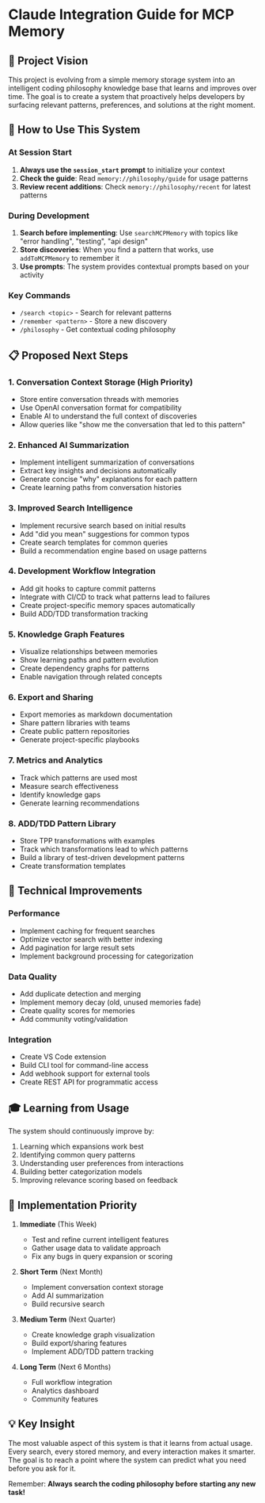 # Claude Integration Guide for MCP Memory

## 🎯 Project Vision

This project is evolving from a simple memory storage system into an intelligent coding philosophy knowledge base that learns and improves over time. The goal is to create a system that proactively helps developers by surfacing relevant patterns, preferences, and solutions at the right moment.

## 🚀 How to Use This System

### At Session Start
1. **Always use the `session_start` prompt** to initialize your context
2. **Check the guide**: Read `memory://philosophy/guide` for usage patterns
3. **Review recent additions**: Check `memory://philosophy/recent` for latest patterns

### During Development
1. **Search before implementing**: Use `searchMCPMemory` with topics like "error handling", "testing", "api design"
2. **Store discoveries**: When you find a pattern that works, use `addToMCPMemory` to remember it
3. **Use prompts**: The system provides contextual prompts based on your activity

### Key Commands
- `/search <topic>` - Search for relevant patterns
- `/remember <pattern>` - Store a new discovery
- `/philosophy` - Get contextual coding philosophy

## 📋 Proposed Next Steps

### 1. **Conversation Context Storage** (High Priority)
- Store entire conversation threads with memories
- Use OpenAI conversation format for compatibility
- Enable AI to understand the full context of discoveries
- Allow queries like "show me the conversation that led to this pattern"

### 2. **Enhanced AI Summarization**
- Implement intelligent summarization of conversations
- Extract key insights and decisions automatically
- Generate concise "why" explanations for each pattern
- Create learning paths from conversation histories

### 3. **Improved Search Intelligence**
- Implement recursive search based on initial results
- Add "did you mean" suggestions for common typos
- Create search templates for common queries
- Build a recommendation engine based on usage patterns

### 4. **Development Workflow Integration**
- Add git hooks to capture commit patterns
- Integrate with CI/CD to track what patterns lead to failures
- Create project-specific memory spaces automatically
- Build ADD/TDD transformation tracking

### 5. **Knowledge Graph Features**
- Visualize relationships between memories
- Show learning paths and pattern evolution
- Create dependency graphs for patterns
- Enable navigation through related concepts

### 6. **Export and Sharing**
- Export memories as markdown documentation
- Share pattern libraries with teams
- Create public pattern repositories
- Generate project-specific playbooks

### 7. **Metrics and Analytics**
- Track which patterns are used most
- Measure search effectiveness
- Identify knowledge gaps
- Generate learning recommendations

### 8. **ADD/TDD Pattern Library**
- Store TPP transformations with examples
- Track which transformations lead to which patterns
- Build a library of test-driven development patterns
- Create transformation templates

## 🔧 Technical Improvements

### Performance
- Implement caching for frequent searches
- Optimize vector search with better indexing
- Add pagination for large result sets
- Implement background processing for categorization

### Data Quality
- Add duplicate detection and merging
- Implement memory decay (old, unused memories fade)
- Create quality scores for memories
- Add community voting/validation

### Integration
- Create VS Code extension
- Build CLI tool for command-line access
- Add webhook support for external tools
- Create REST API for programmatic access

## 🎓 Learning from Usage

The system should continuously improve by:
1. Learning which expansions work best
2. Identifying common query patterns
3. Understanding user preferences from interactions
4. Building better categorization models
5. Improving relevance scoring based on feedback

## 🚦 Implementation Priority

1. **Immediate** (This Week)
   - Test and refine current intelligent features
   - Gather usage data to validate approach
   - Fix any bugs in query expansion or scoring

2. **Short Term** (Next Month)
   - Implement conversation context storage
   - Add AI summarization
   - Build recursive search

3. **Medium Term** (Next Quarter)
   - Create knowledge graph visualization
   - Build export/sharing features
   - Implement ADD/TDD pattern tracking

4. **Long Term** (Next 6 Months)
   - Full workflow integration
   - Analytics dashboard
   - Community features

## 💡 Key Insight

The most valuable aspect of this system is that it learns from actual usage. Every search, every stored memory, and every interaction makes it smarter. The goal is to reach a point where the system can predict what you need before you ask for it.

Remember: **Always search the coding philosophy before starting any new task!**